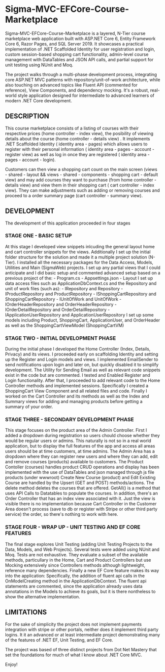 # Sigma-MVC-EFCore-Course-Marketplace

Sigma-MVC-EFCore-Course-Marketplace is a layered, N-Tier course marketplace web application built with ASP.NET Core 6, Entity Framework Core 6, Razor Pages, and SQL Server 2019. It showcases a practical implementation of .NET Scaffolded Identity for user registration and login, custom session-based shopping cart functionality, admin-level course management with DataTables and JSON API calls, and partial support for unit testing using NUnit and Moq.

The project walks through a multi-phase development process, integrating core ASP.NET MVC patterns with repository/unit-of-work architecture, while also touching on advanced topics like Fluent API (commented for reference), View Components, and dependency mocking. It's a robust, real-world style application designed for intermediate to advanced learners of modern .NET Core development.

## DESCRIPTION 

This course marketplace consists of a listing of courses with their respective prices (home controller - index view), the posibility of viewing details about the course (home controller - details view) . It implements .NET Scaffolded Identity ( identity area - pages) which allows users to register with their personal information ( identity area - pages - account - register view) as well as log in once they are registered ( identity area - pages - account - login).

Customers can then view a shopping cart count on the main screen (views - shared - layout && views - shared - components - shopping cart - default view) and may add courses they want to purchase (from home controller - details view) and view them in their shopping cart ( cart controller - index view). They can make adjustments such as adding or removing courses and proceed to a order summary page (cart controller - summary view).

## DEVELOPMENT

The development of this application proceeded in four stages

### STAGE ONE - BASIC SETUP 

At this stage I developed view snippets inlcuding the general layout home and cart controller snippets for the views. 
Additionally I set up the initial folder structure for the solution and made it a multiple project solution (N-Tier).
I installed all the necessary packages for the Data Access, Models, Utilities and Main (SigmaWeb) projects.
I set up any partial views that I could anticipate and I did basic setup and commented advanced setup based on a previous project of the:
	- Program.cs
	- Appsettings.json
	- Layout
I set up data access files such as ApplicationDbContext.cs and the Repository and unit of work files (such as):
	- IRepository and Repository
	- IProductRepository and ProductRepository
	- IShoppingCartRepository and ShoppingCartRepository
	- IUnitOfWork and UnitOfWork
	- IOrderHeaderRepository and OrderHeaderRepository
	- IOrderDetailRepository and OrderDetailRepository
	- IApplicationUserRepository and ApplicationUserRepository
I set up some models including Product, ShoppingCart, ApplicationUser, and OrderHeader as well as the ShoppingCartViewModel (ShoppingCartVM)

### STAGE TWO - INITIAL DEVELOPMENT PHASE 

During the initial phase I developed the Home Controller (Index, Details, Privacy) and its views.
I proceeded early on scaffolding Identity and setting up the Register and Login models and views.
I implemented EmailSender to send notifications upon login and later on, but quickly disabled it to
simplify development. The Utility for Sending Email as well as relevant code snippets exist in the code but are commented.
I tested and Enabled Register and Login functionality.
After that, I proceeded to add relevant code to the Home Controller methods and implemented sessions.
Specifically I created a ShoppingCart View Component and all related files and code.
Finally I worked on the Cart Controller and its methods as well as the Index and Summary views for adding and managing products before getting a summary of your order.

### STAGE THREE - SECONDARY DEVELOPMENT PHASE

This stage focuses on the product area of the Admin Controller.
First I added a dropdown during registration so users chould choose whether they would be regular users or admins.
This naturally is not so in a real world application, but to display the full features of the app and access all areas users should be at time customers, at time admins.
The Admin Area has a dropdown where they can register new users and where they can add, edit and remove courses (products) available to customers.
The Product Contoller (courses) handles product CRUD operations and display has been implemented with the use of DataTables and json managed through js file products (under wwwroot)
Create New Course (product) and Edit Existing Course are handled by the Upsert (GET and POST) methods/actions. The delete method deletes the courses that are offered. GetAll() is a method that uses API Calls to Datatables to populate the courses.
In addition, there's an Order Controller that has an index view associated with it. Just the view is visible there is no implementation because Cart Controller in the Customer Area doesn't process (save to db or register with Stripe or other third party service) the order, so there's nothing to work with here. 


### STAGE FOUR - WRAP UP - UNIT TESTING AND EF CORE FEATURES 

The final stage explores Unit Testing (adding Unit Testing Projects to the Data, Models, and Web Projects). Several tests were added using NUnit and Moq. Tests are not exhaustive. They evaluate a subset of the available methods, particullary in the Home, Cart and Product Controllers but use Mocking extensively since Controllers methods although lightweight, reference many dependencies. Finally a new EF Core feature makes its way into the application:
Specifically, the addition of fluent api calls in the OnModelCreating method in the ApplicationDbContext. The fluent api statements are commented, since
the application already uses data annotations in the Models to achieve its goals, but it is there nontheless to show the alternative implementation.

## LIMITATIONS

For the sake of simplicity the project does not implement payments integration with stripe or other portals, neither does it implement third party logins. It it an advanced or at least intermediate project demonstrating many of the features of .NET EF, Unit Testing, and EF Core.

The project was based of three distinct projects from Dot Net Mastery that set the foundations for much of what I know about .NET Core MVC.

Enjoy!







